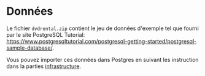 Données
=

Le fichier `dvdrental.zip` contient le jeu de données d'exemple tel que fourni par le site PostgreSQL Tutorial:
<br>https://www.postgresqltutorial.com/postgresql-getting-started/postgresql-sample-database/.

Vous pouvez importer ces données dans Postgres en suivant les instruction dans la parties [infrastructure](../blob/main/infra).